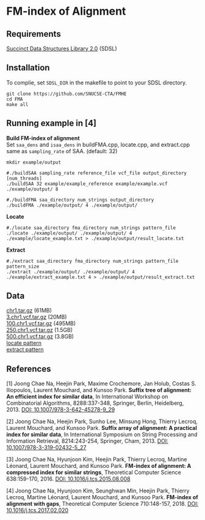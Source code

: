 # FM-index of Alignment

## Requirements

[Succinct Data Structures Library 2.0](https://github.com/simongog/sdsl-lite) (SDSL)

## Installation

To complie, set `SDSL_DIR` in the makefile to point to your SDSL directory.

```
git clone https://github.com/SNUCSE-CTA/FMHE
cd FMA
make all
```

## Running example in [4]

**Build FM-index of alignment**  
Set `saa_dens` and `isaa_dens` in buildFMA.cpp, locate.cpp, and extract.cpp same as `sampling_rate` of SAA. (default: 32)

```
mkdir example/output

#./buildSAA sampling_rate reference_file vcf_file output_directory [num_threads]
./buildSAA 32 example/example_reference example/example.vcf ./example/output/ 8

#./buildFMA saa_directory num_strings output_directory
./buildFMA ./example/output/ 4 ./example/output/
```

**Locate**

```
#./locate saa_directory fma_directory num_strings pattern_file
./locate ./example/output/ ./example/output/ 4 ./example/locate_example.txt > ./example/output/result_locate.txt
```

**Extract**

```
#./extract saa_directory fma_directory num_strings pattern_file pattern_size
./extract ./example/output/ ./example/output/ 4 ./example/extract_example.txt 4 > ./example/output/result_extract.txt
```

## Data

[chr1.tar.gz](https://drive.google.com/open?id=1fX4Re8hhidHLYtrYovYGyi9UXVVAobhD) (61MB)  
[3.chr1.vcf.tar.gz](https://drive.google.com/open?id=1iqNvOYUndey_PatDBIf8hA3kyMBSfk1S) (20MB)  
[100.chr1.vcf.tar.gz](https://drive.google.com/open?id=1bCgA8bQVf2sPPgapQe7ZzAlXxWxrZ2cG) (495MB)  
[250.chr1.vcf.tar.gz](https://drive.google.com/open?id=1Xk3ioGgcKp1bDBU1cAujFdee-nlNyG5j) (1.5GB)  
[500.chr1.vcf.tar.gz](https://drive.google.com/open?id=1T27ahsMWGytraDqpzhjNGWftl8TJaokX) (3.8GB)  
[locate pattern](https://drive.google.com/open?id=1eobVHrqMCAX6J5gPfawNg8au3EdiLgsm)  
[extract pattern](https://drive.google.com/open?id=1nJ5tODAB--S0IJE73BR5ZvVmSP-5pS4Q)

## References

[1] Joong Chae Na, Heejin Park, Maxime Crochemore, Jan Holub, Costas S. Iliopoulos, Laurent Mouchard, and Kunsoo Park. **Suffix tree of alignment: An efficient index for similar data**, In International Workshop on Combinatorial Algorithms, 8288:337-348, Springer, Berlin, Heidelberg, 2013. [DOI: 10.1007/978-3-642-45278-9_29](https://doi.org/10.1007/978-3-642-45278-9_29)

[2] Joong Chae Na, Heejin Park, Sunho Lee, Minsung Hong, Thierry Lecroq, Laurent Mouchard, and Kunsoo Park. **Suffix array of alignment: A practical index for similar data**, In International Symposium on String Processing and Information Retrieval, 8214:243-254, Springer, Cham, 2013. [DOI: 10.1007/978-3-319-02432-5_27](https://doi.org/10.1007/978-3-319-02432-5_27)

[3] Joong Chae Na, Hyunjoon Kim, Heejin Park, Thierry Lecroq, Martine Léonard, Laurent Mouchard, and Kunsoo Park. **FM-index of alignment: A compressed index for similar strings**, Theoretical Computer Science 638:159-170, 2016. [DOI: 10.1016/j.tcs.2015.08.008](https://doi.org/10.1016/j.tcs.2015.08.008)

[4] Joong Chae Na, Hyunjoon Kim, Seunghwan Min, Heejin Park, Thierry Lecroq, Martine Léonard, Laurent Mouchard, and Kunsoo Park. **FM-index of alignment with gaps**, Theoretical Computer Science 710:148-157, 2018. [DOI: 10.1016/j.tcs.2017.02.020](https://doi.org/10.1016/j.tcs.2017.02.020)
